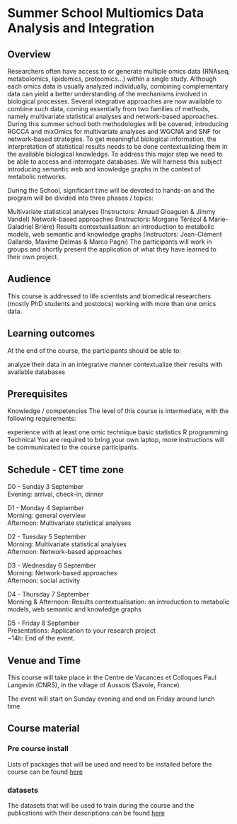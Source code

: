 # Summer School Multiomics Data Analysis and Integration

## Overview
Researchers often have access to or generate multiple omics data (RNAseq, metabolomics, lipidomics, proteomics…) within a single study. Although each omics data is usually analyzed individually, combining complementary data can yield a better understanding of the mechanisms involved in biological processes. Several integrative approaches are now available to combine such data, coming essentially from two families of methods, namely multivariate statistical analyses and network-based approaches. During this summer school both methodologies will be covered, introducing RGCCA and mixOmics for multivariate analyses and WGCNA and SNF for network-based strategies. To get meaningful biological information, the interpretation of statistical results needs to be done contextualizing them in the available biological knowledge. To address this major step we need to be able to access and interrogate databases. We will harness this subject introducing semantic web and knowledge graphs in the context of metabolic networks.

During the School, significant time will be devoted to hands-on and the program will be divided into three phases / topics:

Multivariate statistical analyses (Instructors: Arnaud Gloaguen & Jimmy Vandel)
Network-based approaches (Instructors: Morgane Térézol & Marie-Galadriel Brière)
Results contextualisation: an introduction to metabolic models, web semantic and knowledge graphs (Instructors: Jean-Clément Gallardo, Maxime Delmas & Marco Pagni)
The participants will work in groups and shortly present the application of what they have learned to their own project.


## Audience
This course is addressed to life scientists and biomedical researchers (mostly PhD students and postdocs) working with more than one omics data.


## Learning outcomes
At the end of the course, the participants should be able to:

analyze their data in an integrative manner
contextualize their results with available databases

## Prerequisites
Knowledge / competencies
The level of this course is intermediate, with the following requirements:

experience with at least one omic technique
basic statistics
R programming
Technical
You are required to bring your own laptop, more instructions will be communicated to the course participants.


## Schedule - CET time zone
D0 - Sunday 3 September  
Evening: arrival, check-in, dinner

D1 - Monday 4 September  
Morning: general overview  
Afternoon: Multivariate statistical analyses

D2 - Tuesday 5 September  
Morning: Multivariate statistical analyses  
Afternoon: Network-based approaches

D3 - Wednesday 6 September  
Morning: Network-based approaches  
Afternoon: social activity

D4 - Thursday 7 September  
Morning & Afternoon: Results contextualisation: an introduction to metabolic models, web semantic and knowledge graphs

D5 - Friday 8 September  
Presentations: Application to your research project  
~14h: End of the event.

## Venue and Time
This course will take place in the Centre de Vacances et Colloques Paul Langevin (CNRS), in the village of Aussois (Savoie, France).

The event will start on Sunday evening and end on Friday around lunch time.

## Course material

### Pre course install
Lists of packages that will be used and need to be installed before the course can be found [here](https://github.com/flomehl/summer-school-multiomics-data-analysis-and-integration/blob/master/general/precourse.md)  

### datasets
The datasets that will be used to train during the course and the publications with their descriptions can be found [here](https://github.com/flomehl/summer-school-multiomics-data-analysis-and-integration/tree/master/general/datasets)  
